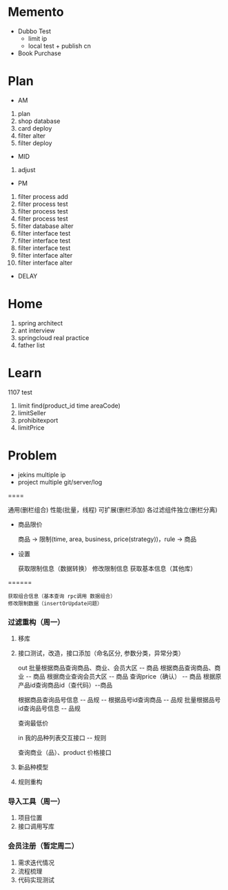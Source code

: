 # Memento
* Dubbo Test
    * limit ip
    * local test + publish cn
* Book Purchase
             
 # Plan
 * AM
 1. plan
 2. shop database
 3. card deploy
 4. filter alter
 5. filter deploy
 * MID
 1. adjust
 * PM
 1. filter process add
 2. filter process test
 3. filter process test
 4. filter process test
 5. filter database alter
 6. filter interface test
 7. filter interface test
 8. filter interface test
 9. filter interface alter
 10. filter interface alter
 * DELAY
 
 # Home
 1. spring architect
 2. ant interview
 3. springcloud real practice
 4. father list

# Learn

1107 test
1. limit find(product_id time areaCode)
2. limitSeller
3. prohibitexport
4. limitPrice

# Problem
* jekins multiple ip
* project multiple git/server/log

====

通用(删栏组合) 性能(批量，线程) 可扩展(删栏添加) 各过滤组件独立(删栏分离)

* 商品限价 
    
    商品 -> 限制(time, area, business, price(strategy))，rule -> 商品

* 设置

    获取限制信息（数据转换）
    修改限制信息
    获取基本信息（其他库）
    
======
    
    获取组合信息（基本查询 rpc调用 数据组合）
    修改限制数据（insertOrUpdate问题）

### 过滤重构（周一）
1. 移库
2. 接口测试，改造，接口添加（命名区分, 参数分类，异常分类）
    
    out
    批量根据商品查询商品、商业、会员大区 -- 商品
    根据商品查询商品、商业 -- 商品
    根据商业查询会员大区 -- 商品
    查询price（确认） -- 商品
    根据原产品id查询商品id（查代码）--商品
    
    
    根据商品查询品号信息 -- 品规 --
    根据品号id查询商品 -- 品规
    批量根据品号id查询品号信息 -- 品规
    
    查询最低价
    
    in
    我的品种列表交互接口 -- 规则
    
    查询商业（品）、product 价格接口
3. 新品种模型
4. 规则重构

### 导入工具（周一）
1. 项目位置
2. 接口调用写库

### 会员注册（暂定周二）
1. 需求迭代情况
2. 流程梳理
3. 代码实现测试


